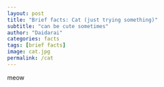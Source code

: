 ```yaml
---
layout: post
title: "Brief facts: Cat (just trying something)"
subtitle: "can be cute sometimes"
author: "Daidarai"
categories: facts
tags: [brief facts]
image: cat.jpg
permalink: /cat
---
```


meow